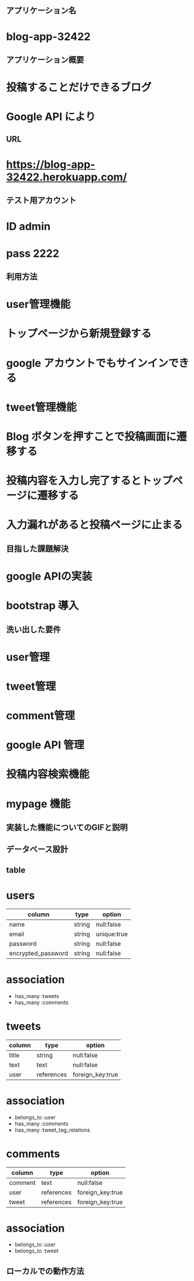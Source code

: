 ## アプリケーション名
  # blog-app-32422
## アプリケーション概要
  # 投稿することだけできるブログ
  # Google API により

## URL
  # https://blog-app-32422.herokuapp.com/
## テスト用アカウント
  # ID admin
  # pass 2222
## 利用方法
 # user管理機能
  # トップページから新規登録する
  # google アカウントでもサインインできる
  
 # tweet管理機能
  # Blog ボタンを押すことで投稿画面に遷移する
  # 投稿内容を入力し完了するとトップページに遷移する
  # 入力漏れがあると投稿ページに止まる

## 目指した課題解決
  # google APIの実装
  # bootstrap 導入
## 洗い出した要件
  # user管理
  # tweet管理
  # comment管理
  # google API 管理
  # 投稿内容検索機能
  # mypage 機能
## 実装した機能についてのGIFと説明
  

## データベース設計

 ## table
  # users

  | column                | type             |option              |
  |-----------------------|------------------|--------------------|
  | name                  | string           | null:false         |
  | email                 | string           | unique:true        |
  | password              | string           | null:false         |
  | encrypted_password    | string           | null:false         |

  # association
  - has_many :tweets
  - has_many :comments

  # tweets

  | column             | type             | option             |
  |--------------------|------------------|--------------------|
  | title              | string           | null:false         |
  | text               | text             | null:false         |
  | user               | references       | foreign_key:true   |
  
  # association
  - belongs_to :user
  - has_many :comments
  - has_many :tweet_tag_relations

  # comments

  | column             | type             | option             |
  |--------------------|------------------|--------------------|
  | comment            | text             | null:false         | 
  | user               | references       | foreign_key:true   |
  | tweet              | references       | foreign_key:true   |

  # association
  - belongs_to :user
  - belongs_to :tweet


## ローカルでの動作方法


